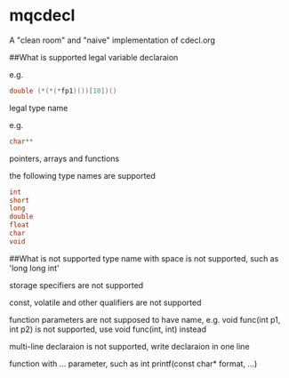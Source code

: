 # mqcdecl
A "clean room" and "naive" implementation of cdecl.org

##What is supported
legal variable declaraion

e.g.
```C
double (*(*(*fp1)())[10])()
```
legal type name

e.g.
```C
char**
```

pointers, arrays and functions

the following type names are supported
```C
int
short
long
double
float
char
void
```

##What is not supported
type name with space is not supported, such as 'long long int'

storage specifiers are not supported

const, volatile and other qualifiers are not supported

function parameters are not supposed to have name, e.g. void func(int p1, int p2) is not supported, use void func(int, int) instead

multi-line declaraion is not supported, write declaraion in one line

function with ... parameter, such as int printf(const char* format, ...)
